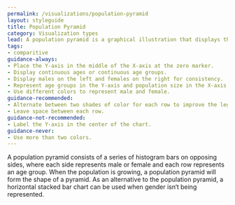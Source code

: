 ```yaml
---
permalink: /visualizations/population-pyramid
layout: styleguide
title: Population Pyramid
category: Visualization types
lead: A population pyramid is a graphical illustration that displays the distribution of population across different age groups and genders.
tags:
- comparitive
guidance-always:
- Place the Y-axis in the middle of the X-axis at the zero marker.
- Display continuous ages or continuous age groups.
- Display males on the left and females on the right for consistency.
- Represent age groups in the Y-axis and population size in the X-axis.
- Use different colors to represent male and female.
guidance-recommended:
- Alternate between two shades of color for each row to improve the legibility of the rows.
- Leave space between each row.
guidance-not-recommended:
- Label the Y-axis in the center of the chart.
guidance-never:
- Use more than two colors.
---
```


A population pyramid consists of a series of histogram bars on opposing sides, where each side represents male or female and each row represents an age group. When the population is growing, a population pyramid will form the shape of a pyramid. As an alternative to the population pyramid, a horizontal stacked bar chart can be used when gender isn‘t being represented.

